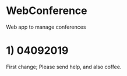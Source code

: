 # WebConference
Web app to manage conferences

# 1) 04092019
First change; Please send help, and also coffee.